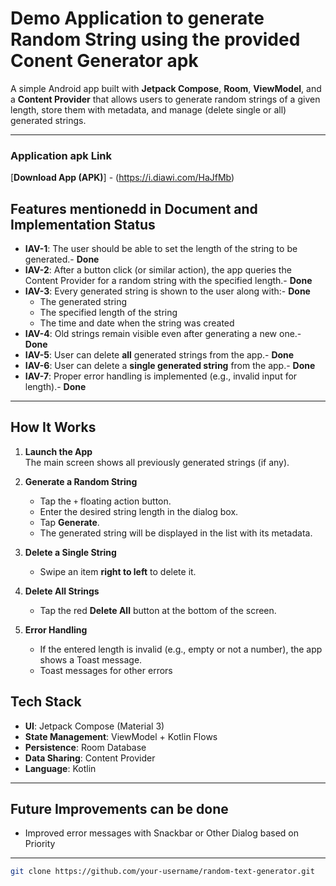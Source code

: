 # Demo Application to generate Random String using the provided Conent Generator apk

A simple Android app built with **Jetpack Compose**, **Room**, **ViewModel**, and a **Content Provider** that allows users to generate random strings of a given length, store them with metadata, and manage (delete single or all) generated strings.  

---
### Application apk Link
[**Download App (APK)**] - (https://i.diawi.com/HaJfMb)

## Features mentionedd in Document and Implementation Status

- **IAV-1**: The user should be able to set the length of the string to be generated.- **Done**  
- **IAV-2**: After a button click (or similar action), the app queries the Content Provider for a random string with the specified length.- **Done**  
- **IAV-3**: Every generated string is shown to the user along with:- **Done**  
  - The generated string  
  - The specified length of the string  
  - The time and date when the string was created  
- **IAV-4**: Old strings remain visible even after generating a new one.- **Done**  
- **IAV-5**: User can delete **all** generated strings from the app.- **Done**  
- **IAV-6**: User can delete a **single generated string** from the app.- **Done**  
- **IAV-7**: Proper error handling is implemented (e.g., invalid input for length).- **Done**  
---

## How It Works

1. **Launch the App**  
   The main screen shows all previously generated strings (if any).  

2. **Generate a Random String**  
   - Tap the `+` floating action button.  
   - Enter the desired string length in the dialog box.  
   - Tap **Generate**.  
   - The generated string will be displayed in the list with its metadata.  

3. **Delete a Single String**  
   - Swipe an item **right to left** to delete it.  

4. **Delete All Strings**  
   - Tap the red **Delete All** button at the bottom of the screen.  

5. **Error Handling**  
   - If the entered length is invalid (e.g., empty or not a number), the app shows a Toast message.
   - Toast messages for other errors

## Tech Stack

- **UI**: Jetpack Compose (Material 3)  
- **State Management**: ViewModel + Kotlin Flows  
- **Persistence**: Room Database  
- **Data Sharing**: Content Provider  
- **Language**: Kotlin  

---

## Future Improvements can be done

- Improved error messages with Snackbar or Other Dialog based on Priority 

---
   ```bash
   git clone https://github.com/your-username/random-text-generator.git
